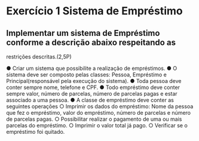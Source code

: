 # Exercício 1  Sistema de Empréstimo
## Implementar um sistema de Empréstimo conforme a descrição abaixo respeitando as 
restrições descritas.(2,5P)

● Criar um sistema que possibilite a realização de empréstimos. 
● O sistema deve ser composto pelas classes: Pessoa, Empréstimo e 
Principal(responsável pela execução do sistema). 
● Toda pessoa deve conter sempre nome, telefone e CPF. 
● Todo empréstimo deve conter sempre valor, número de parcelas, número de parcelas 
pagas e estar associado a uma pessoa. 
● A classe de empréstimo deve conter as seguintes operações 
    ○ Imprimir os dados do empréstimo: Nome da pessoa que fez o empréstimo, 
    valor do empréstimo, número de parcelas e número de parcelas pagas. 
    ○ Possibilitar realizar o pagamento de uma ou mais parcelas do empréstimo. 
    ○ Imprimir o valor total já pago. 
    ○ Verificar se o empréstimo foi quitado.
